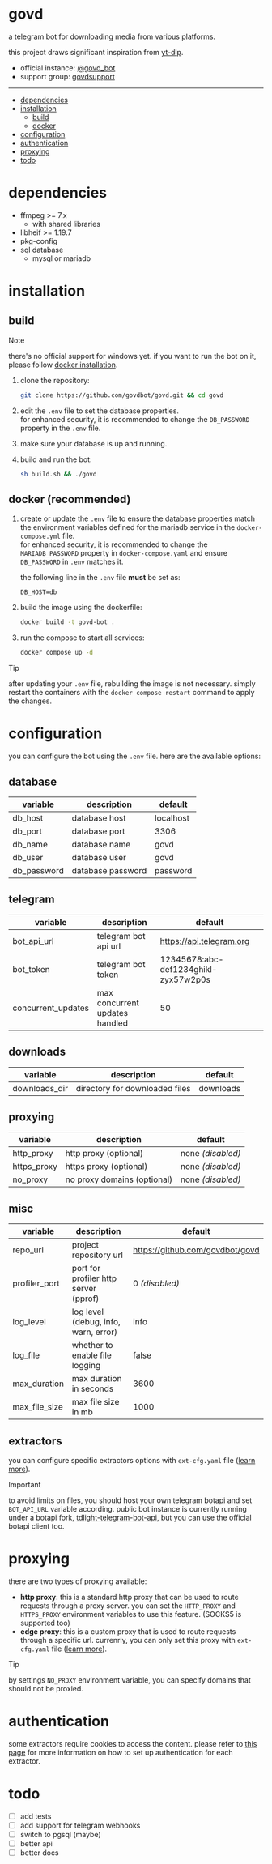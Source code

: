 # govd
a telegram bot for downloading media from various platforms.

this project draws significant inspiration from [yt-dlp](https://github.com/yt-dlp/yt-dlp).

- official instance: [@govd_bot](https://t.me/govd_bot)
- support group: [govdsupport](https://t.me/govdsupport)

---

* [dependencies](#dependencies)
* [installation](#installation)
    * [build](#build)
    * [docker](#docker-recommended)
* [configuration](#configuration)
* [authentication](#authentication)
* [proxying](#proxying)
* [todo](#todo)

# dependencies
* ffmpeg >= 7.x
    * with shared libraries
* libheif >= 1.19.7
* pkg-config
* sql database
    * mysql or mariadb 

# installation
## build
> [!NOTE]
> there's no official support for windows yet. if you want to run the bot on it, please follow [docker installation](#docker-recommended).

1. clone the repository:
    ```bash
    git clone https://github.com/govdbot/govd.git && cd govd
    ```

2. edit the `.env` file to set the database properties.  
   for enhanced security, it is recommended to change the `DB_PASSWORD` property in the `.env` file.

3. make sure your database is up and running.

4. build and run the bot:

    ```bash
    sh build.sh && ./govd
    ```

## docker (recommended)
1. create or update the `.env` file to ensure the database properties match the environment variables defined for the mariadb service in the `docker-compose.yml` file.  
   for enhanced security, it is recommended to change the `MARIADB_PASSWORD` property in `docker-compose.yaml` and ensure `DB_PASSWORD` in `.env` matches it.

    the following line in the `.env` file **must** be set as:

    ```
    DB_HOST=db
    ``` 

2. build the image using the dockerfile:

    ```bash
    docker build -t govd-bot .
    ```

3. run the compose to start all services:

    ```bash
    docker compose up -d
    ```

> [!TIP]
> after updating your `.env` file, rebuilding the image is not necessary. simply restart the containers with the `docker compose restart` command to apply the changes.


# configuration
you can configure the bot using the `.env` file. here are the available options:

## database

| variable     | description       | default   |
|--------------|-------------------|-----------|
| db_host      | database host     | localhost |
| db_port      | database port     | 3306      |
| db_name      | database name     | govd      |
| db_user      | database user     | govd      |
| db_password  | database password | password  |

## telegram

| variable           | description                      | default                              |
|--------------------|----------------------------------|--------------------------------------|
| bot_api_url        | telegram bot api url             | https://api.telegram.org             |
| bot_token          | telegram bot token               | 12345678:abc-def1234ghikl-zyx57w2p0s |
| concurrent_updates | max concurrent updates handled   | 50                                   |

## downloads

| variable       | description                    | default    |
|----------------|--------------------------------|------------|
| downloads_dir  | directory for downloaded files | downloads  |

## proxying

| variable     | description                 | default            |
|--------------|-----------------------------|--------------------|
| http_proxy   | http proxy (optional)       | none _(disabled)_  |
| https_proxy  | https proxy (optional)      | none _(disabled)_  |
| no_proxy     | no proxy domains (optional) | none _(disabled)_  |

## misc

| variable       | description                               | default                             |
|----------------|-------------------------------------------|-------------------------------------|
| repo_url       | project repository url                    | https://github.com/govdbot/govd     |
| profiler_port  | port for profiler http server (pprof)     | 0 _(disabled)_                      |
| log_level      | log level (debug, info, warn, error)      | info                                |
| log_file       | whether to enable file logging            | false                               |
| max_duration   | max duration in seconds                   | 3600                                |
| max_file_size  | max file size in mb                       | 1000                                |

## extractors
you can configure specific extractors options with `ext-cfg.yaml` file ([learn more](CONFIGURATION.md)).

> [!IMPORTANT]  
> to avoid limits on files, you should host your own telegram botapi and set `BOT_API_URL` variable according. public bot instance is currently running under a botapi fork, [tdlight-telegram-bot-api](https://github.com/tdlight-team/tdlight-telegram-bot-api), but you can use the official botapi client too.

# proxying
there are two types of proxying available:
* **http proxy**: this is a standard http proxy that can be used to route requests through a proxy server. you can set the `HTTP_PROXY` and `HTTPS_PROXY` environment variables to use this feature. (SOCKS5 is supported too)
* **edge proxy**: this is a custom proxy that is used to route requests through a specific url. currenrly, you can only set this proxy with `ext-cfg.yaml` file ([learn more](EDGEPROXY.md)).

> [!TIP]
> by settings `NO_PROXY` environment variable, you can specify domains that should not be proxied.

# authentication
some extractors require cookies to access the content. please refer to [this page](AUTHENTICATION.md) for more information on how to set up authentication for each extractor.

# todo
* [ ] add tests
* [ ] add support for telegram webhooks
* [ ] switch to pgsql (maybe)
* [ ] better api
* [ ] better docs
